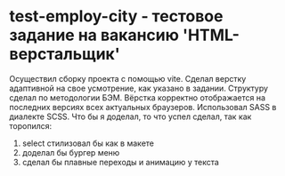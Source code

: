 # test-employ-city - тестовое задание на вакансию 'HTML-верстальщик'
Осуществил сборку проекта с помощью vite. Сделал верстку адаптивной на свое усмотрение, как указано в задании. Структуру сделал по методологии БЭМ. Вёрстка корректно отображается на последних версиях всех актуальных браузеров. Использовал SASS в диалекте SCSS. 
Что бы я доделал, то что успел сделал, так как торопился:
1) select стилизовал бы как в макете
2) доделал бы бургер меню
3) сделал бы плавные переходы и анимацию у текста
   

